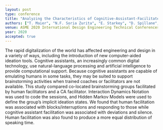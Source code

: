 ```yaml
---
layout: post
type: conference
title: "Analyzing the Characteristics of Cognitive-Assistant-Facilitated Ideation Groups"
authors: ["T. Maier", "N.F. Soria Zurita", "E. Starkey", "D. Spillane", "J. Menold", "C. McComb"]
venue: ASME 2020 International Design Engineering Technical Conferences and Computers and Information in Engineering Conference
year: 2020
accepted: true
---
```

The rapid digitalization of the world has affected engineering and design in a variety of ways, including the introduction of new computer-aided ideation tools. Cognitive assistants, an increasingly common digital technology, use natural-language processing and artificial intelligence to provide computational support. Because cognitive assistants are capable of emulating humans in some tasks, they may be suited to support brainstorming activities when trained coaches or facilitators are not available. This study compared co-located brainstorming groups facilitated by human facilitators and a CA facilitator. Interaction Dynamics Notation was used to code the sessions, and Hidden Markov Models were used to define the group’s implicit ideation states. We found that human facilitation was associated with blocks/interruptions and responding to those while cognitive assistant facilitation was associated with deviations and silence. Human facilitation was also found to produce a more equal distribution of speaking time.  

